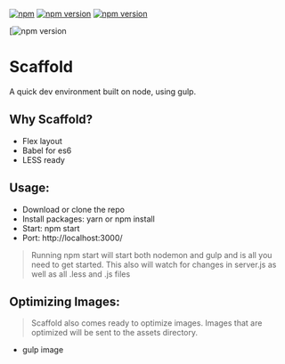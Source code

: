 [![npm](https://img.shields.io/npm/v/npm.svg?maxAge=2592000)]()
[![npm version](https://badge.fury.io/js/express.svg)](https://badge.fury.io/js/express)
[![npm version](https://badge.fury.io/js/express.svg)](https://badge.fury.io/js/express)

[![npm version](https://david-dm.org/dandeller/scaffold/dev-status.svg)

# Scaffold
A quick dev environment built on node, using gulp.

<h2>Why Scaffold?</h2>
<ul>
  <li>Flex layout</li>
  <li>Babel for es6</li>
  <li>LESS ready</li>
</ul>

<h2>Usage:</h2>
<ul>
  <li>Download or clone the repo</li>
  <li>Install packages: yarn or npm install</li>
  <li>Start: npm start</li>
  <li>Port: http://localhost:3000/</li>
</ul>

> Running npm start will start both nodemon and gulp and is all you need to get started.
> This also will watch for changes in server.js as well as all .less and .js files

<h2>Optimizing Images:</h2>

> Scaffold also comes ready to optimize images. Images that are optimized will be sent to the assets directory.
<ul>
  <li>gulp image</li>
</ul>
